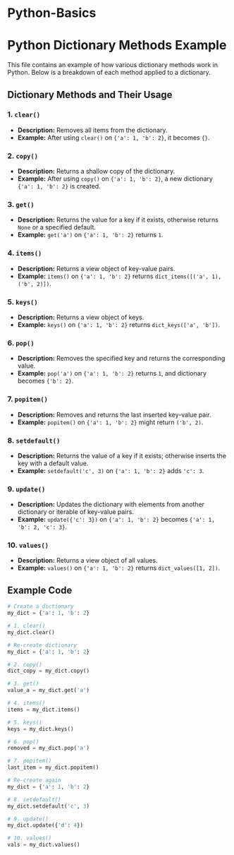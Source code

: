 # Python-Basics  
# Python Dictionary Methods Example

This file contains an example of how various dictionary methods work in Python. Below is a breakdown of each method applied to a dictionary.

## Dictionary Methods and Their Usage

### 1. `clear()`  
- **Description:** Removes all items from the dictionary.  
- **Example:** After using `clear()` on `{'a': 1, 'b': 2}`, it becomes `{}`.

### 2. `copy()`  
- **Description:** Returns a shallow copy of the dictionary.  
- **Example:** After using `copy()` on `{'a': 1, 'b': 2}`, a new dictionary `{'a': 1, 'b': 2}` is created.

### 3. `get()`  
- **Description:** Returns the value for a key if it exists, otherwise returns `None` or a specified default.  
- **Example:** `get('a')` on `{'a': 1, 'b': 2}` returns `1`.

### 4. `items()`  
- **Description:** Returns a view object of key-value pairs.  
- **Example:** `items()` on `{'a': 1, 'b': 2}` returns `dict_items([('a', 1), ('b', 2)])`.

### 5. `keys()`  
- **Description:** Returns a view object of keys.  
- **Example:** `keys()` on `{'a': 1, 'b': 2}` returns `dict_keys(['a', 'b'])`.

### 6. `pop()`  
- **Description:** Removes the specified key and returns the corresponding value.  
- **Example:** `pop('a')` on `{'a': 1, 'b': 2}` returns `1`, and dictionary becomes `{'b': 2}`.

### 7. `popitem()`  
- **Description:** Removes and returns the last inserted key-value pair.  
- **Example:** `popitem()` on `{'a': 1, 'b': 2}` might return `('b', 2)`.

### 8. `setdefault()`  
- **Description:** Returns the value of a key if it exists; otherwise inserts the key with a default value.  
- **Example:** `setdefault('c', 3)` on `{'a': 1, 'b': 2}` adds `'c': 3`.

### 9. `update()`  
- **Description:** Updates the dictionary with elements from another dictionary or iterable of key-value pairs.  
- **Example:** `update({'c': 3})` on `{'a': 1, 'b': 2}` becomes `{'a': 1, 'b': 2, 'c': 3}`.

### 10. `values()`  
- **Description:** Returns a view object of all values.  
- **Example:** `values()` on `{'a': 1, 'b': 2}` returns `dict_values([1, 2])`.

## Example Code

```python
# Create a dictionary
my_dict = {'a': 1, 'b': 2}

# 1. clear()
my_dict.clear()

# Re-create dictionary
my_dict = {'a': 1, 'b': 2}

# 2. copy()
dict_copy = my_dict.copy()

# 3. get()
value_a = my_dict.get('a')

# 4. items()
items = my_dict.items()

# 5. keys()
keys = my_dict.keys()

# 6. pop()
removed = my_dict.pop('a')

# 7. popitem()
last_item = my_dict.popitem()

# Re-create again
my_dict = {'a': 1, 'b': 2}

# 8. setdefault()
my_dict.setdefault('c', 3)

# 9. update()
my_dict.update({'d': 4})

# 10. values()
vals = my_dict.values()

